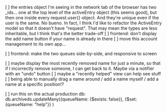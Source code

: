 [ ] the entries object I'm seeing in the network tab of the browser has two \_ids... one at the top level of the activeEntry object (this seems good), but then one inside every request.user{} object. And they're unique even if the user is the same. No bueno. In fact, I think I'd like to refactor the ActiveEntry model so that it doesn't have "request". That may mean the types are less inheritable, but I think that's the better trade-off
[ ] frontend: don't display the add name button if your name is already in there
[ ] move this account management to its own app...

[ ] frontend: make the two queues side-by-side, and responsive to screen

[ ] maybe display the most recently removed name for just a minute, so that if I incorrectly remove someone, I can get back to it. Maybe via a notifier with an "undo" button
[ ] maybe a "recently helped" view can help see stuff
[ ] being able to manually drag a name around / add a name myself / add a name at a specific position!?

[ ] run this on the actual production db:
db.archiveds.updateMany({queueName: {$exists: false}}, {$set: {queueName: "help"}} )
